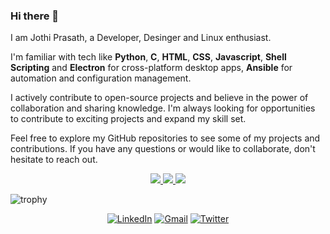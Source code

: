### Hi there 👋

I am Jothi Prasath, a Developer, Desinger and Linux enthusiast.

I'm familiar with tech like **Python**, **C**, **HTML**, **CSS**, **Javascript**, **Shell Scripting** and **Electron** for cross-platform desktop apps, **Ansible** for automation and configuration management.

I actively contribute to open-source projects and believe in the power of collaboration and sharing knowledge. I'm always looking for opportunities to contribute to exciting projects and expand my skill set.

Feel free to explore my GitHub repositories to see some of my projects and contributions. If you have any questions or would like to collaborate, don't hesitate to reach out.


<p align="center">
  <a href="https://github.com/jothi-prasath">
    <img src="http://github-profile-summary-cards.vercel.app/api/cards/profile-details?username=jothi-prasath&theme=transparent" />
  </a>
  <a href="https://github.com/jothi-prasath">
    <img src="https://github-readme-streak-stats.herokuapp.com/?user=jothi-prasath&hide_border=true&card_width=338&theme=transparent" />
  </a>
  <a href="https://github.com/jothi-prasath">
    <img src="http://github-profile-summary-cards.vercel.app/api/cards/stats?username=jothi-prasath&theme=transparent" />
  </a>
</p>

![trophy](https://github-profile-trophy.vercel.app/?username=jothi-prasath&no-bg=true&row=1&column=9)

<center>

[![LinkedIn](https://img.shields.io/badge/linkedin-%230077B5.svg?style=for-the-badge&logo=linkedin&logoColor=white)](https://www.linkedin.com/in/jothi-prasath/)
[![Gmail](https://img.shields.io/badge/Gmail-D14836?style=for-the-badge&logo=gmail&logoColor=white)](mailto:jothiprasath2@gmail.com)
[![Twitter](https://img.shields.io/badge/Twitter-%231DA1F2.svg?style=for-the-badge&logo=Twitter&logoColor=white)](https://twitter.com/jothiprasath4)

</center>